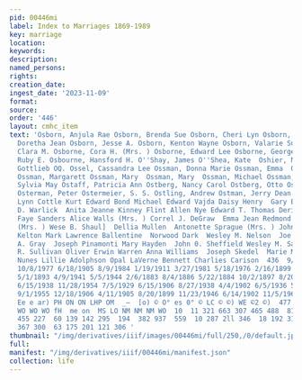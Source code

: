 ```yaml
---
pid: 00446mi
label: Index to Marriages 1869-1989
key: marriage
location: 
keywords: 
description: 
named_persons: 
rights: 
creation_date: 
ingest_date: '2023-11-09'
format: 
source: 
order: '446'
layout: cmhc_item
text: 'Osborn, Anjula Rae Osborn, Brenda Sue Osborn, Cheri Lyn Osborn, Corwin W. Osborn,
  Doretha Jean Osborn, Jesse A. Osborn, Kenton Wayne Osborn, Valarie Sue Osborne,
  Clara M. Osborne, Cora H. (Mrs. ) Osborne, Edward Lee Osborne, George W. Osborne,
  Ruby E. Osbourne, Hansford H. O''Shay, James O''Shea, Kate  Oshier, McDonald Ossa,
  Gottlieb OQ. Ossel, Cassandra Lee Ossman, Donna Marie Ossman, Emma  Ossman, Irismay
  Ossman, Margarett Ossman, Mary  Ossman, Mary  Ossman, Michael Ossman, Sylvia Ossman,
  Sylvia May Ostaff, Patricia Ann Ostberg, Nancy Carol Ostberg, Otto Osterman, Mage
  Osterman, Peter Ostermeier, S. S. Ostling, Andrew Ostman, Jerry Dean Ostman, Mary  Christopher
  Lynn Cottle Kurt Edward Bond Michael Edward Vajda Daisy Henry  Gary Eugene Wall  Ruth
  D. Warlick  Anita Jeanne Kinney Flint Allen Nye Edward T. Thomas Derick W. Lusink  Donna
  Faye Sanders Alice Walls (Mrs. ) Correl J. DeGraw  Emma Jean Redmond Nellie Clifford
  (Mrs. ) Wese B. Shaul]  Dellia Mullen  Antonette Sprague (Mrs. ) John Philip Marshall
  Kelton Mark Lawrence Ballentine  Norwood Dark  Wesley M. Nelson  Joe S. Eberle  W.
  A. Gray  Joseph Pinamonti Mary Hayden  John 0. Sheffield Wesley M. Saucke Terrence
  R. Sullivan Oliver Erwin Warren Anna Williams  Joseph Skedel  Marie Michellic Beatrice
  Nunes Lillie Adolphson Opal LaVerne Bennett Charlies Carison  436  9/6/1980 1/27/1983
  10/8/1977 6/18/1905 8/9/1984 1/19/1911 3/27/1981 5/18/1976 2/16/1899 11/4/1897 6/29/1984
  5/1/1893 4/9/1941 5/5/1944 2/6/1883 8/4/1886 5/22/1884 10/2/1897 8/20/1986 11/6/1976
  6/15/1938 11/28/1954 7/5/1929 6/15/1906 8/27/1938 4/4/1902 6/5/1936 5/25/1928 1/3/1981
  9/1/1955 12/18/1906 4/11/1905 8/20/1899 11/23/1946 6/14/1902 11/5/1960 8/17/1895  15  eH
  Ee e ar) PH ON ON LHP OM  _—  [o) © O° es 0° © LC © ©) WE ©2 ©)  477  te omen On
  WO WO WO fH  me on  MS LO NM NM NM WO  10  11 321 663 307 465 488  81 500  44 386
  455 227  60 139 142 295  194  382 937  559  10 287 2ll 346  18 192 311 196  56 293
  367 300  63 175 201 121 306 '
thumbnail: "/img/derivatives/iiif/images/00446mi/full/250,/0/default.jpg"
full: 
manifest: "/img/derivatives/iiif/00446mi/manifest.json"
collection: life
---
```

